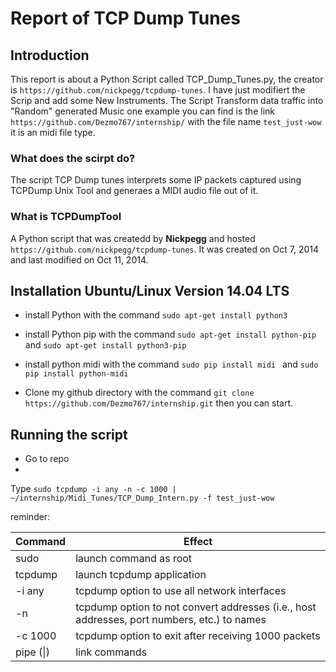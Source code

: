 # Report of TCP Dump Tunes

## Introduction

This report is about a Python Script called TCP_Dump_Tunes.py, the creator is ```https://github.com/nickpegg/tcpdump-tunes```.
I have just modifiert the Scrip and add some New Instruments.
The Script Transform data traffic into "Random" generated Music one example you can find is the link ```https://github.com/Dezmo767/internship/``` with the file name ```test_just-wow``` it is an midi file type.

### What does the scirpt do?
The script TCP Dump tunes interprets some IP packets captured using TCPDump Unix Tool and generaes a MIDI audio file out of it. 

### What is TCPDumpTool

A Python script that was createdd by **Nickpegg** and hosted ```https://github.com/nickpegg/tcpdump-tunes```. It was created on Oct 7, 2014 and last modified on Oct 11, 2014. 

## Installation Ubuntu/Linux Version 14.04 LTS

+ install Python with the command ```sudo apt-get install python3```
+ install Python pip with the command ```sudo apt-get install python-pip``` and ```sudo apt-get install python3-pip```
+ install python midi with the command ```sudo pip install midi ``` and ```sudo pip install python-midi```

+ Clone my github directory with the command ```git clone https://github.com/Dezmo767/internship.git``` then you can start.

## Running the script
+ Go to repo
+

Type ```sudo tcpdump -i any -n -c 1000 | ~/internship/Midi_Tunes/TCP_Dump_Intern.py -f test_just-wow```

reminder:

Command | Effect
--- | ---
sudo | launch command as root
tcpdump | launch tcpdump application
-i any | tcpdump option to use all network interfaces
-n | tcpdump option to not convert addresses (i.e., host addresses, port numbers, etc.) to names
-c 1000 | tcpdump option to exit after receiving 1000 packets
pipe (\|) | link commands
